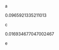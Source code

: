 a
<!--START:foo-->
0.0965921335211013
<!--END:foo-->
c
<!--START:bar-->
0.016934677047002467
<!--END:bar-->
e
